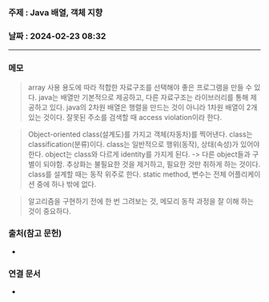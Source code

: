 ### 주제 :  Java 배열, 객체 지향

### 날짜 : 2024-02-23 08:32
----
### 메모
> array
> 사용 용도에 따라 적합한 자료구조를 선택해야 좋은 프로그램을 만들 수 있다.
> java는 배열만 기본적으로 제공하고, 다른 자료구조는 라이브러리를 통해 제공하고 있다.
> java의 2차원 배열은 행렬을 만드는 것이 아니라 1차원 배열이 2개 있는 것이다.
> 잘못된 주소를 검색할 때 access violation이라 한다.

>Object-oriented
>class(설계도)를 가지고 객체(자동차)를 찍어낸다.
>class는 classification(분류)이다.
>class는 일반적으로 행위(동작), 상태(속성)가 있어야 한다.
>object는 class와 다르게 identity를 가지게 된다.  -> 다른 object들과 구별이 되야함.
>추상화는 불필요한 것을 제거하고, 필요한 것만 취하게 하는 것이다.
> class를 설계할 때는 동작 위주로 한다.
> static method, 변수는 전체 어플리케이션 중에 하나 밖에 없다.

> 알고리즘을 구현하기 전에 한 번 그려보는 것, 메모리 동작 과정을 잘 이해 하는 것이 중요하다.

### 출처(참고 문헌)
-

### 연결 문서
-
